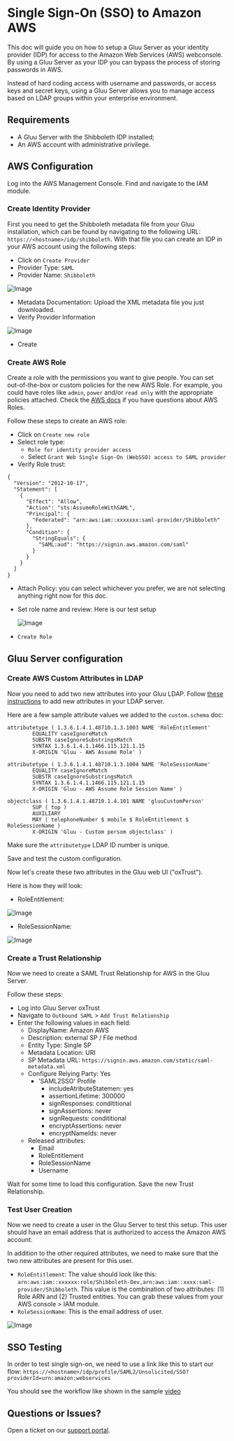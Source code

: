 # Single Sign-On (SSO) to Amazon AWS 
This doc will guide you on how to setup a Gluu Server as your identity provider (IDP) for access to the Amazon Web Services (AWS) webconsole. By using a Gluu Server as your IDP you can bypass the process of storing passwords in AWS.  

Instead of hard coding access with username and passwords, or access keys and secret keys, using a Gluu Server allows you to manage access based on LDAP groups within your enterprise environment.

## Requirements

 - A Gluu Server with the Shibboleth IDP installed; 
 - An AWS account with administrative privilege. 

## AWS Configuration

Log into the AWS Management Console. Find and navigate to the IAM module.

### Create Identity Provider
First you need to get the Shibboleth metadata file from your Gluu installation, 
which can be found by navigating to the following URL: `https://<hostname>/idp/shibboleth`. 
With that file you can create an IDP in your AWS account using the following steps: 

 - Click on `Create Provider`
 - Provider Type: `SAML`
 - Provider Name: `Shibboleth`
 
 ![Image](../../img/integration/aws_configure_provider.png)
 
 - Metadata Documentation: Upload the XML metadata file you just downloaded. 
 - Verify Provider Information

![Image](../../img/integration/AWS_verify_provider_information.png)

 - Create

### Create AWS Role
Create a role with the permissions you want to give people. You can set out-of-the-box or 
custom policies for the new AWS Role. For example, you could have roles like `admin`, `power` and/or `read only` with 
the appropriate policies attached. Check the [AWS docs](http://docs.aws.amazon.com/IAM/latest/UserGuide/id_roles_create.html) 
if you have questions about AWS Roles. 

Follow these steps to create an AWS role:

 - Click on `Create new role`
 - Select role type:
    - `Role for identity provider access`
    - Select `Grant Web Single Sign-On (WebSSO) access to SAML provider`
 - Verify Role trust:
 
```
{
  "Version": "2012-10-17",
  "Statement": [
    {
      "Effect": "Allow",
      "Action": "sts:AssumeRoleWithSAML",
      "Principal": {
        "Federated": "arn:aws:iam::xxxxxxx:saml-provider/Shibboleth"
      },
      "Condition": {
        "StringEquals": {
          "SAML:aud": "https://signin.aws.amazon.com/saml"
        }
      }
    }
  ]
}
``` 

 - Attach Policy: you can select whichever you prefer, we are not selecting anything 
   right now for this doc. 
 - Set role name and review: Here is our test setup
  
   ![Image](../../img/integration/aws_set_role_name_and_review.png)
   
 - `Create Role` 

## Gluu Server configuration

### Create AWS Custom Attributes in LDAP

Now you need to add two new attributes into your Gluu LDAP. 
Follow [these instructions](https://gluu.org/docs/ce/admin-guide/attribute/#add-the-attribute-to-ldap) to add new attributes in your LDAP server. 

Here are a few sample attribute values we added to the `custom.schema` doc:

```
attributetype ( 1.3.6.1.4.1.48710.1.3.1003 NAME 'RoleEntitlement'
        EQUALITY caseIgnoreMatch
        SUBSTR caseIgnoreSubstringsMatch
        SYNTAX 1.3.6.1.4.1.1466.115.121.1.15
        X-ORIGIN 'Gluu - AWS Assume Role' )
```   
      
```
attributetype ( 1.3.6.1.4.1.48710.1.3.1004 NAME 'RoleSessionName'
        EQUALITY caseIgnoreMatch
        SUBSTR caseIgnoreSubstringsMatch
        SYNTAX 1.3.6.1.4.1.1466.115.121.1.15
        X-ORIGIN 'Gluu - AWS Assume Role Session Name' )
```   
 
```
objectclass ( 1.3.6.1.4.1.48710.1.4.101 NAME 'gluuCustomPerson'
        SUP ( top )
        AUXILIARY
        MAY ( telephoneNumber $ mobile $ RoleEntitlement $ RoleSessionName )
        X-ORIGIN 'Gluu - Custom persom objectclass' )
```  
      
Make sure the `attributetype` LDAP ID number is unique. 

Save and test the custom configuration.

Now let's create these two attributes in the Gluu web UI ("oxTrust"). 

Here is how they will look: 

 - RoleEntitlement: 
  
  ![Image](../../img/integration/aws_RoleEntitlement.png)
  
 - RoleSessionName: 
  
  ![Image](../../img/integration/aws_RoleSessionName.png)

### Create a Trust Relationship 

Now we need to create a SAML Trust Relationship for AWS in the Gluu Server. 

Follow these steps:

 - Log into Gluu Server oxTrust
 - Navigate to `Outbound SAML` > `Add Trust Relationship`
 - Enter the following values in each field: 
   - DisplayName: Amazon AWS
   - Description: external SP / File method
   - Entity Type: Single SP
   - Metadata Location: URI
   - SP Metadata URL: `https://signin.aws.amazon.com/static/saml-metadata.xml`
   - Configure Relying Party: Yes
     - 'SAML2SSO' Profile
       - includeAtributeStatemen: yes
       - assertionLifetime: 300000
       - signResponses: condititional
       - signAssertions: never
       - signRequests: condititional
       - encryptAssertions: never
       - encryptNameIds: never
   - Released attributes: 
     - Email
     - RoleEntitlement
     - RoleSessionName
     - Username

Wait for some time to load this configuration. Save the new Trust Relationship. 

### Test User Creation

Now we need to create a user in the Gluu Server to test this setup. 
This user should have an email address that is authorized to access the Amazon AWS account.

In addition to the other required attributes, we need to make sure that the 
two new attributes are present for this user.

  - `RoleEntitlement`: The value should look like this: `arn:aws:iam::xxxxxx:role/Shibboleth-Dev,arn:aws:iam::xxxx:saml-provider/Shibboleth`. 
                       This value is the combination of two attributes: (1) Role ARN and (2) Trusted entities. 
                       You can grab these values from your AWS console > IAM module.
  - `RoleSessionName`: This is the email address of user. 
  
   ![Image](../../img/integration/aws_User_info.png)

## SSO Testing

In order to test single sign-on, we need to use a link like this to start our flow:
 `https://<hostname>/idp/profile/SAML2/Unsolicited/SSO?providerId=urn:amazon:webservices`

You should see the workflow like shown in the sample [video](https://youtu.be/LBnTWE9IoCw)

## Questions or Issues?

Open a ticket on our [support portal](https://support.gluu.org). 
